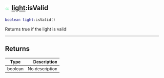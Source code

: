 ## ![client](.gitbook/assets/client.png) [light](./readme/light/README.md):isValid

```lua
boolean light:isValid()
```

Returns true if the light is valid

------
## Returns

| Type   | Description |
| ------ | ----------: |
| boolean | No description |

